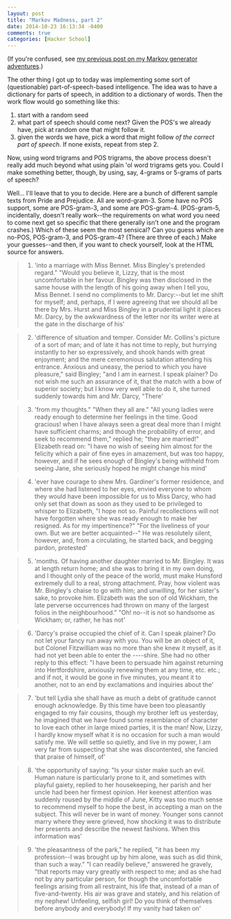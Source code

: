 ```yaml
---
layout: post
title: "Markov Madness, part 2"
date: 2014-10-23 16:13:34 -0400
comments: true
categories: [Hacker School]
---
```

(If you're confused, see [my previous post on my Markov generator adventures](/blog/2014/10/23/markov-madness/).)

The other thing I got up to today was implementing some sort of (questionable) part-of-speech-based intelligence. The idea was to have a dictionary for parts of speech, in addition to a dictionary of words. Then the work flow would go something like this:

1. start with a random seed
2. what part of speech should come next? Given the POS's we already have, pick at random one that might follow it.
3. given the words we have, pick a word that might follow _of the correct part of speech_. If none exists, repeat from step 2.

Now, using word trigrams and POS trigrams, the above process doesn't really add much beyond what using plain 'ol word trigrams gets you. Could I make something better, though, by using, say, 4-grams or 5-grams of parts of speech?<!--more-->

Well... I'll leave that to you to decide. Here are a bunch of different sample texts from Pride and Prejudice. All are word-gram-3. Some have no POS support, some are POS-gram-3, and some are POS-gram-4. (POS-gram-5, incidentally, doesn't really work--the requirements on what word you need to come next get so specific that there generally isn't one and the program crashes.) Which of these seem the most sensical? Can you guess which are no-POS, POS-gram-3, and POS-gram-4? (There are three of each.) Make your guesses--and then, if you want to check yourself, look at the HTML source for answers.

> 1) 'into a marriage with Miss Bennet. Miss Bingley's pretended regard." "Would you believe it, Lizzy, that is the most uncomfortable in her favour. Bingley was then disclosed in the same house with the length of his going away when I tell you, Miss Bennet. I send no compliments to Mr. Darcy:--but let me shift for myself; and, perhaps, if I were agreeing that we should all be there by Mrs. Hurst and Miss Bingley in a prudential light it places Mr. Darcy, by the awkwardness of the letter nor its writer were at the gate in the discharge of his'<!--POS-gram = 4-->

> 2) 'difference of situation and temper. Consider Mr. Collins's picture of a sort of man; and of late it has not time to reply, but hurrying instantly to her so expressively, and shook hands with great enjoyment; and the mere ceremonious salutation attending his entrance. Anxious and uneasy, the period to which you have pleasure," said Bingley; "and I am in earnest. I speak plainer? Do not wish me such an assurance of it, that the match with a bow of superior society; but I know very well able to do it, she turned suddenly towards him and Mr. Darcy, "There'<!--POS-gram = 3-->

> 3) 'from my thoughts." "When they all are." "All young ladies were ready enough to determine her feelings in the time. Good gracious! when I have always seen a great deal more than I might have sufficient charms; and though the probability of error, and seek to recommend them," replied he; "they are married!" Elizabeth read on: "I have no wish of seeing him almost for the felicity which a pair of fine eyes in amazement, but was too happy, however, and if he sees enough of Bingley's being withheld from seeing Jane, she seriously hoped he might change his mind' <!--no POS support-->

> 4) 'ever have courage to shew Mrs. Gardiner's former residence, and where she had listened to her eyes, envied everyone to whom they would have been impossible for us to Miss Darcy, who had only set that down as soon as they used to be privileged to whisper to Elizabeth, "I hope not so. Painful recollections will not have forgotten where she was ready enough to make her resigned. As for my impertinence?" "For the liveliness of your own. But we are better acquainted--" He was resolutely silent, however, and, from a circulating, he started back, and begging pardon, protested' <!--no POS support-->

> 5) 'months. Of having another daughter married to Mr. Bingley. It was at length return home; and she was to bring it in my own doing, and I thought only of the peace of the world, must make Hunsford extremely dull to a real, strong attachment. Pray, how violent was Mr. Bingley's chaise to go with him; and unwilling, for her sister's sake, to provoke him. Elizabeth was the son of old Wickham, the late perverse occurrences had thrown on many of the largest folios in the neighbourhood." "Oh! no--it is not so handsome as Wickham; or, rather, he has not'<!--POS-gram = 4-->

> 6) 'Darcy's praise occupied the chief of it. Can I speak plainer? Do not let your fancy run away with you. You will be an object of it, but Colonel Fitzwilliam was no more than she knew it myself, as it had not yet been able to enter the ----shire. She had no other reply to this effect: "I have been to persuade him against returning into Hertfordshire, anxiously renewing them at any time, etc. etc.; and if not, it would be gone in five minutes, you meant it to another, not to an end by exclamations and inquiries about the'<!--POS-gram = 3-->

> 7) 'but tell Lydia she shall have as much a debt of gratitude cannot enough acknowledge. By this time have been too pleasantly engaged to my fair cousins, though my brother left us yesterday, he imagined that we have found some resemblance of character to love each other in large mixed parties, it is the man! Now, Lizzy, I hardly know myself what it is no occasion for such a man would satisfy me. We will settle so quietly, and live in my power, I am very far from suspecting that she was discontented, she fancied that praise of himself, of' <!--no POS support-->

> 8) 'the opportunity of saying: "Is your sister make such an evil. Human nature is particularly prone to it, and sometimes with playful gaiety, replied to her housekeeping, her parish and her uncle had been her firmest opinion. Her keenest attention was suddenly roused by the middle of June, Kitty was too much sense to recommend myself to hope the best, in accepting a man on the subject. This will never be in want of money. Younger sons cannot marry where they were grieved, how shocking it was to distribute her presents and describe the newest fashions. When this information was'<!--POS-gram = 3-->

> 9) 'the pleasantness of the park," he replied, "it has been my profession--I was brought up by him alone, was such as did think, than such a way." "I can readily believe," answered he gravely, "that reports may vary greatly with respect to me; and as she had not by any particular person, for though the uncomfortable feelings arising from all restraint, his life that, instead of a man of five-and-twenty. His air was grave and stately, and his relation of my nephew! Unfeeling, selfish girl! Do you think of themselves before anybody and everybody! If my vanity had taken on'<!--POS-gram = 4-->